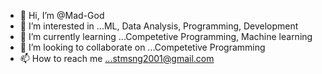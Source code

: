 - 👋 Hi, I’m @Mad-God
- 👀 I’m interested in ...ML, Data Analysis, Programming, Development
- 🌱 I’m currently learning ...Competetive Programming, Machine learning
- 💞️ I’m looking to collaborate on ...Competetive Programming
- 📫 How to reach me ...stmsng2001@gmail.com

<!---
Mad-God/Mad-God is a ✨ special ✨ repository because its `README.md` (this file) appears on your GitHub profile.
You can click the Preview link to take a look at your changes.
--->
